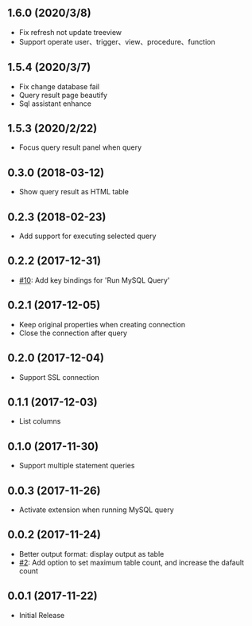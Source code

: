 ## 1.6.0 (2020/3/8)
- Fix refresh not update treeview
- Support operate user、trigger、view、procedure、function

## 1.5.4 (2020/3/7)
- Fix change database fail
- Query result page beautify
- Sql assistant enhance

## 1.5.3 (2020/2/22)
- Focus query result panel when query

## 0.3.0 (2018-03-12)
* Show query result as HTML table

## 0.2.3 (2018-02-23)
* Add support for executing selected query

## 0.2.2 (2017-12-31)
* [#10](https://github.com/formulahendry/vscode-mysql/issues/10): Add key bindings for 'Run MySQL Query'

## 0.2.1 (2017-12-05)
* Keep original properties when creating connection
* Close the connection after query

## 0.2.0 (2017-12-04)
* Support SSL connection

## 0.1.1 (2017-12-03)
* List columns

## 0.1.0 (2017-11-30)
* Support multiple statement queries

## 0.0.3 (2017-11-26)
* Activate extension when running MySQL query

## 0.0.2 (2017-11-24)
* Better output format: display output as table
* [#2](https://github.com/formulahendry/vscode-mysql/issues/2): Add option to set maximum table count, and increase the dafault count

## 0.0.1 (2017-11-22)
* Initial Release